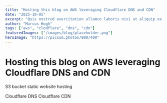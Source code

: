 ```yaml
---
title: "Hosting this blog on AWS leveraging Cloudflare DNS and CDN"
date: "2025-10-05"
excerpt: "Quis nostrud exercitation ullamco laboris nisi ut aliquip ex ea commodo consequat excepteur sint occaecat cupidatat"
author: "Marcus Hogh"
tags: ["aws", "clodflare", "dns", "cdn"]
featuredImages: ["/images/blog/placeholder.png"]
heroImage: "https://picsum.photos/800/400"
---
```


# Hosting this blog on AWS leveraging Cloudflare DNS and CDN

S3 bucket
static website hosting

Cloudflare DNS
Cloudflare CDN